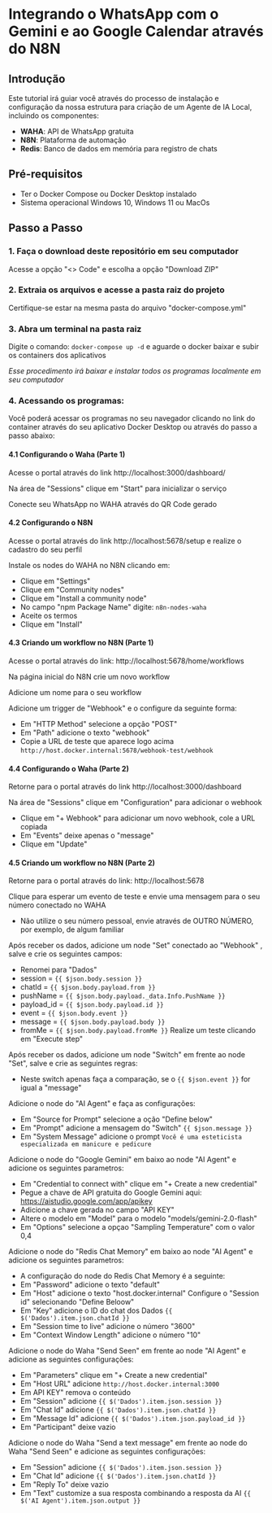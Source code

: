 # Integrando o WhatsApp com o Gemini e ao Google Calendar através do N8N

## Introdução

Este tutorial irá guiar você através do processo de instalação e configuração da nossa estrutura para criação de um Agente de IA Local, incluindo os componentes:

- **WAHA**: API de WhatsApp gratuita
- **N8N**: Plataforma de automação
- **Redis**: Banco de dados em memória para registro de chats

## Pré-requisitos

- Ter o Docker Compose ou Docker Desktop instalado
- Sistema operacional Windows 10, Windows 11 ou MacOs

## Passo a Passo

### 1. Faça o download deste repositório em seu computador
Acesse a opção "<> Code" e escolha a opção "Download ZIP"

### 2. Extraia os arquivos e acesse a pasta raiz do projeto
Certifique-se estar na mesma pasta do arquivo "docker-compose.yml"

### 3. Abra um terminal na pasta raiz
Digite o comando: ```docker-compose up -d``` e aguarde o docker baixar e subir os containers dos aplicativos

*Esse procedimento irá baixar e instalar todos os programas localmente em seu computador*

### 4. Acessando os programas:
Você poderá acessar os programas no seu navegador clicando no link do container através do seu aplicativo Docker Desktop ou através do passo a passo abaixo:

#### 4.1 Configurando o Waha (Parte 1)

Acesse o portal através do link http://localhost:3000/dashboard/

Na área de "Sessions" clique em "Start" para inicializar o serviço

Conecte seu WhatsApp no WAHA através do QR Code gerado

#### 4.2 Configurando o N8N

Acesse o portal através do link http://localhost:5678/setup e realize o cadastro do seu perfil

Instale os nodes do WAHA no N8N clicando em:
- Clique em "Settings"
- Clique em "Community nodes"
- Clique em "Install a community node"
- No campo "npm Package Name" digite: ```n8n-nodes-waha```
- Aceite os termos
- Clique em "Install"

#### 4.3 Criando um workflow no N8N (Parte 1)

Acesse o portal através do link: http://localhost:5678/home/workflows

Na página inicial do N8N crie um novo workflow

Adicione um nome para o seu workflow

Adicione um trigger de "Webhook" e o configure da seguinte forma:
- Em "HTTP Method" selecione a opção "POST"
- Em "Path" adicione o texto "webhook"
- Copie a URL de teste que aparece logo acima ```http://host.docker.internal:5678/webhook-test/webhook```

#### 4.4 Configurando o Waha (Parte 2)
Retorne para  o portal através do link http://localhost:3000/dashboard

Na área de "Sessions" clique em "Configuration" para adicionar o webhook
- Clique em "+ Webhook" para adicionar um novo webhook, cole a URL copiada
- Em "Events" deixe apenas o "message"
- Clique em "Update"

#### 4.5 Criando um workflow no N8N (Parte 2)

Retorne para o portal através do link: http://localhost:5678

Clique para esperar um evento de teste e envie uma mensagem para o seu número conectado no WAHA
- Não utilize o seu número pessoal, envie através de OUTRO NÚMERO, por exemplo, de algum familiar

Após receber os dados, adicione um node "Set" conectado ao "Webhook" , salve e crie os seguintes campos:
- Renomei para "Dados"
- session = `````` {{ $json.body.session }} ``````
- chatId = ```{{ $json.body.payload.from }}```
- pushName = ```{{ $json.body.payload._data.Info.PushName }}```
- payload_id = ```{{ $json.body.payload.id }}```
- event = ```{{ $json.body.event }}```
- message = ```{{ $json.body.payload.body }}``` 
- fromMe = ```{{ $json.body.payload.fromMe }}```
Realize um teste clicando em "Execute step"

Após receber os dados, adicione um node "Switch" em frente ao node "Set", salve e crie as seguintes regras:
- Neste switch apenas faça a comparação, se o ```{{ $json.event }}``` for igual a "message"

Adicione o node do "AI Agent" e faça as configurações:
- Em "Source for Prompt" selecione a oção "Define below"
- Em "Prompt" adicione a mensagem do "Switch" ```{{ $json.message }}```
- Em "System Message" adicione o prompt ```Você é uma esteticista especializada em manicure e pedicure```

Adicione o node do "Google Gemini" em baixo ao node "AI Agent" e adicione os seguintes parametros:
- Em "Credential to connect with" clique em "+ Create a new credential"
- Pegue a chave de API gratuita do Google Gemini aqui: https://aistudio.google.com/app/apikey
- Adicione a chave gerada no campo "API KEY"
- Altere o modelo em "Model" para o modelo "models/gemini-2.0-flash"
- Em "Options" selecione a opçao "Sampling Temperature" com o valor 0,4

Adicione o node do "Redis Chat Memory" em baixo ao node "AI Agent" e adicione os seguintes parametros:
- A configuração do node do Redis Chat Memory é a seguinte:
- Em "Password" adicione o texto "default"
- Em "Host" adicione o texto "host.docker.internal"
Configure o "Session id" selecionando "Define Beloow"
- Em "Key" adicione o ID do chat dos Dados ```{{ $('Dados').item.json.chatId }}```
- Em "Session time to live" adicione o número "3600"
- Em "Context Window Length" adicione o número "10"

Adicione o node do Waha "Send Seen" em frente ao node "AI Agent" e adicione as seguintes configurações:
- Em "Parameters" clique em "+ Create a new credential"
- Em "Host URL" adicione ```http://host.docker.internal:3000```
- Em API KEY" remova o conteúdo
- Em "Session" adicione ```{{ $('Dados').item.json.session }}```
- Em "Chat Id" adicione ```{{ $('Dados').item.json.chatId }}```
- Em "Message Id" adicione ```{{ $('Dados').item.json.payload_id }}```
- Em "Participant" deixe vazio

Adicione o node do Waha "Send a text message" em frente ao node do  Waha "Send Seen" e adicione as seguintes configurações:
- Em "Session" adicione ```{{ $('Dados').item.json.session }}```
- Em "Chat Id" adicione ```{{ $('Dados').item.json.chatId }}```
- Em "Reply To" deixe vazio
- Em "Text" customize a sua resposta combinando a resposta da AI ```{{ $('AI Agent').item.json.output }}```

